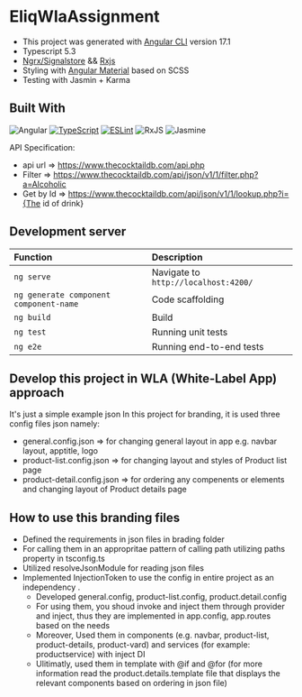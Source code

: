 # EliqWlaAssignment

- This project was generated with [Angular CLI](https://github.com/angular/angular-cli) version 17.1
- Typescript 5.3
- [Ngrx/Signalstore](https://ngrx.io/guide/store) && [Rxjs](https://rxjs.dev/guide/overview)
- Styling with  [Angular Material](https://material.angular.io) based on SCSS
- Testing with Jasmin + Karma

## Built With

![Angular](https://img.shields.io/badge/angular-%23DD0031.svg?style=for-the-badge&logo=angular&logoColor=white)
[![TypeScript](https://img.shields.io/badge/typescript-%23007ACC.svg?style=for-the-badge&logo=typescript&logoColor=white)](https://www.typescriptlang.org/)
[![ESLint](https://img.shields.io/badge/ESLint-4B3263?style=for-the-badge&logo=eslint&logoColor=white)](https://eslint.org/)
![RxJS](https://img.shields.io/badge/rxjs-%23B7178C.svg?style=for-the-badge&logo=reactivex&logoColor=white)
![Jasmine](https://img.shields.io/badge/-Jasmine-%238A4182?style=for-the-badge&logo=Jasmine&logoColor=white)


API Specification:
- api url =>  https://www.thecocktaildb.com/api.php
- Filter => https://www.thecocktaildb.com/api/json/v1/1/filter.php?a=Alcoholic
- Get by Id => https://www.thecocktaildb.com/api/json/v1/1/lookup.php?i={The id of drink}

## Development server
| Function                   | Description     |
| :------------------------- | :---------------------------------------------------------- |
| `ng serve`        | Navigate to `http://localhost:4200/` | 
| `ng generate component component-name`        | Code scaffolding | 
| `ng build`| Build | 
| `ng test` | Running unit tests | 
| `ng e2e`  | Running end-to-end tests |


## Develop this project in WLA (White-Label App) approach
It's just a simple example
json
In this project for branding, it is used three config files json namely: 
- general.config.json => for changing general layout in app e.g. navbar layout, apptitle, logo
- product-list.config.json =>  for changing layout and styles of Product list page
- product-detail.config.json => for ordering any compenents or elements and changing layout of Product details page

## How to use this branding files
- Defined the requirements in json files in brading folder
- For calling them in an appropritae pattern of calling path utilizing paths property in tsconfig.ts
- Utilized resolveJsonModule for reading json files
- Implemented InjectionToken to use the config in entire project as an independency .
    - Developed general.config, product-list.config, product.detail.config
    - For using them, you shoud invoke and inject them through provider and inject, thus they are implemented in app.config, app.routes based on the needs
    - Moreover, Used them in components (e.g. navbar, product-list, product-details, product-vard) and services (for example: productservice) with inject DI
    - Ulitimatly, used them in template with @if and @for (for more information read the product.details.template file that displays the relevant components based on ordering in json file)

